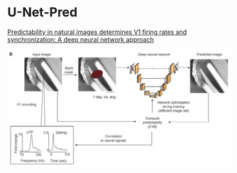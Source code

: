 # U-Net-Pred


[Predictability in natural images determines V1 firing rates and synchronization: A deep neural network approach](https://www.biorxiv.org/content/10.1101/2020.08.10.242958v1) 


<img src="U-Net-Pred.JPG" alt="hi" class="inline"/>
